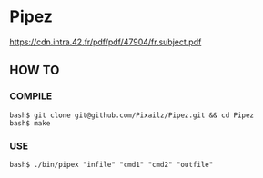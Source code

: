 # Pipez
https://cdn.intra.42.fr/pdf/pdf/47904/fr.subject.pdf

## HOW TO

### COMPILE

```
bash$ git clone git@github.com/Pixailz/Pipez.git && cd Pipez
bash$ make
```

### USE

```
bash$ ./bin/pipex "infile" "cmd1" "cmd2" "outfile"
```
